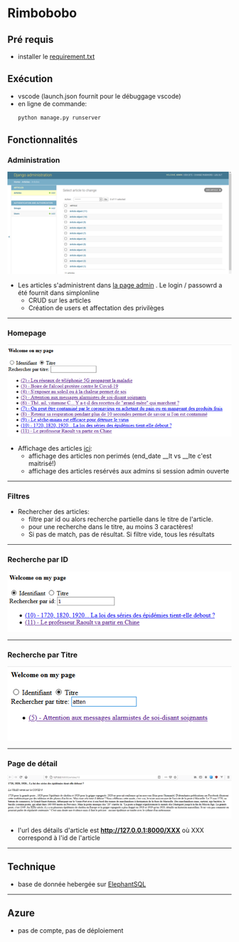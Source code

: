 # Rimbobobo

## Pré requis
* installer le [requirement.txt](requirements.txt)

## Exécution
* vscode (launch.json fournit pour le débuggage vscode)
* en ligne de commande:
     ``` python
     python manage.py runserver
     ```

## Fonctionnalités
### Administration
![admin](screenshots/admin.png)
* Les articles s'administrent dans [la page admin](http://127.0.0.1:8000/admin/) . Le login / passowrd a été fournit dans simplonline
  * CRUD sur les articles
  * Création de users et affectation des privilèges
 
---

### Homepage
![admin](screenshots/home.png)
* Affichage des articles [ici](http://127.0.0.1:8000/all/):
  * affichage des articles non perimés (end_date<today > __lt vs __lte c'est maitrisé!)
  * affichage des articles resérvés aux admins si session admin ouverte
 
---

### Filtres
* Rechercher des articles:
    * filtre par id ou alors recherche partielle dans le titre de l'article. 
    * pour une recherche dans le titre, au moins 3 caractères!
    * Si pas de match, pas de résultat. Si filtre vide, tous les résultats
 
---

### Recherche par ID
![admin](screenshots/search2.png)
 
---

### Recherche par Titre
![admin](screenshots/search.png)

---

### Page de détail
![admin](screenshots/detail.png)
* l'url des détails d'article est **http://127.0.0.1:8000/XXX** où XXX correspond à l'id de l'article 

---

## Technique
* base de donnée hebergée sur [ElephantSQL](https://www.elephantsql.com/)

---

## Azure
* pas de compte, pas de déploiement
